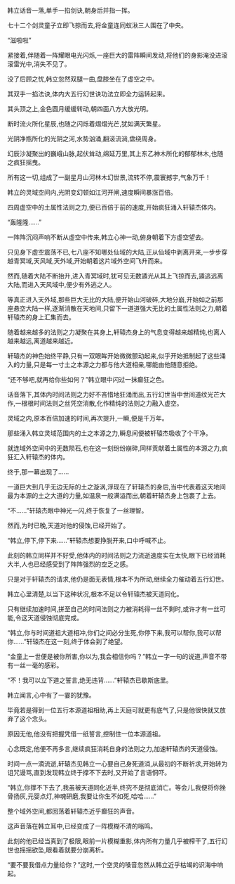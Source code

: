 
韩立话音一落,单手一掐剑诀,朝身后并指一挥。

七十二个剑灵童子立即飞掠而去,将金童连同蚁湫三人围在了中央。

“滋啦啦”

紧接着,伴随着一阵耀眼电光闪烁,一座巨大的雷阵瞬间发动,将他们的身影淹没进滚滚雷光中,消失不见了。

没了后顾之忧,韩立忽然双腿一曲,盘膝坐在了虚空之中。

其双手一掐法诀,体内大五行幻世诀功法立即全力运转起来。

其头顶之上,金色圆月缓缓转动,朝四面八方大放光明。

断时流火所化星辰,也随之闪烁着熠熠光芒,犹如满天繁星。

光阴净瓶所化的光阴之河,水势汹涌,翻滚流淌,盘绕周身。

幻辰沙凝聚出的巍峨山脉,起伏耸动,绵延万里,其上东乙神木所化的郁郁林木,也随之疯狂摇曳。

所有这一切,组成了一副星月山河林木幻世景,流转不停,震寰撼宇,气象万千！

韩立的灵域空间内,光阴变幻顿如江河开闸,速度瞬间暴涨百倍。

四周虚空中的土属性法则之力,便已百倍于前的速度,开始疯狂涌入轩辕杰体内。

“轰隆隆……”

一阵阵沉闷声响不断从虚空中传来,韩立心神一动,俯身朝着下方虚空望去。

只见身下虚空震荡不已,七八座不知哪处仙域的大陆,正从仙域中剥离开来,一步步穿越青冥域,天风域,天外域,开始朝着这片域外空间飞升而来。

然而,随着大陆不断抬升,进入青冥域时,犹可见无数遁光从其上飞掠而去,遁逃远离大陆,而进入天风域中,便少有外逃之人。

等真正进入天外域,那些巨大无比的大陆,便开始山河破碎,大地分崩,开始如之前那座悬空大陆一样,逐渐消散在天地间,只留下一道道强大无比的土属性法则之力,朝着轩辕杰的身上汇集而去。

随着越来越多的法则之力凝聚在其身上,轩辕杰身上的气息变得越来越精纯,也离人越来越远,离道越来越近。

轩辕杰的神色始终平静,只有一双眼眸开始微微颤动起来,似乎开始抵制起了这些涌入的力量,只是每一寸土之本源之力都与他大道相亲,哪能由他随意拒绝。

“还不够吧,就再给你些如何？”韩立眼中闪过一抹癫狂之色。

话音落下,其体内时间法则之力好不吝惜地狂涌而出,五行幻世当中世间道纹光芒大作,一根根时间法则之丝凭空消散,化作精纯的法则之力融入虚空。

灵域之内,原本百倍加速的时间,再次提升,一瞬,便是千万年。

那些涌入韩立灵域范围内的土之本源之力,瞬息间便被轩辕杰吸收了个干净。

就连域外空间中的无数陨石,也在这一刻纷纷崩碎,同样贡献着土属性的本源之力,疯狂汇入轩辕杰的体内。

终于,那一幕出现了……

一道巨大到几乎无边无际的土之漩涡,浮现在了轩辕杰的身后,当中代表着这天地间最为本源的土之大道的力量,如温泉一般满溢而出,朝着轩辕杰身上包裹了上去。

“不……”轩辕杰眼中神光一闪,终于恢复了一丝理智。

然而,为时已晚,天道对他的侵蚀,已经开始了。

“韩立,停下,停下来……”轩辕杰想要挣脱开来,口中呼喊不止。

此刻的韩立同样并不好受,他体内的时间法则之力流逝速度实在太快,眼下已经消耗大半,人也已经感受到了阵阵强烈的空乏之感。

只是对于轩辕杰的请求,他仍是面无表情,根本不为所动,继续全力催动着五行幻世。

韩立心里清楚,以当下这种状况,根本不足以令轩辕杰被天道同化。

只有继续加速时间,拼至自己的时间法则之力被消耗得一丝不剩时,或许才有一丝可能,令这天道侵蚀彻底完成。

“韩立,你与时间道祖大道相冲,你们之间必分生死,你停下来,我可以帮你,我可以帮你……”轩辕杰在这一刻,终于体会到了绝望。

“金童上一世便是被你所害,你以为,我会相信你吗？”韩立一字一句的说道,声音不带有一丝一毫的感彩。

“不！我可以立下道之誓言,绝无违背……”轩辕杰已歇斯底里。

韩立闻言,心中有了一霎的犹豫。

毕竟若是得到一位五行本源道祖相助,再上天庭可就更有底气了,只是他很快就又放弃了这个念头。

原因无他,他没有把握凭借一纸誓言,控制住一位本源道祖。

心念既定,他便不再多言,继续疯狂消耗自身的法则之力,加速轩辕杰的天道侵蚀。

时间一点一滴流逝,轩辕杰见韩立一心要自己身死道消,从最初的不断祈求,开始转为诅咒谩骂,直到发现韩立终于撑不下去时,又开始了言语恫吓。

“韩立,你撑不下去了,我虽被天道同化近半,终究不是彻底消亡。等会儿,我便将你挫骨扬灰,元婴点灯,神魂研磨,我要让你生不如死,哈哈……”

整个域外空间,都回荡着轩辕杰近乎癫狂的声音。

这声音落在韩立耳中,已经变成了一阵模糊不清的嗡鸣。

此刻的他已经当真到了极限,眼前一片模糊重影,体内所有力量几乎被榨干了,五行幻世也摇摇欲坠,眼看着就要分崩离析。

“要不要我借点力量给你？”这时,一个空灵的嗓音忽然从韩立近乎枯竭的识海中响起。